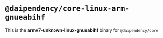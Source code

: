 # `@daipendency/core-linux-arm-gnueabihf`

This is the **armv7-unknown-linux-gnueabihf** binary for `@daipendency/core`
